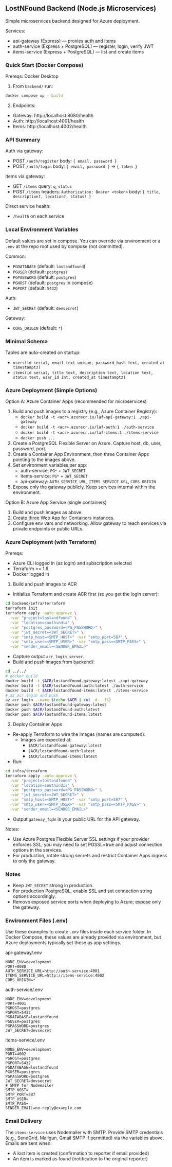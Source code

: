 ## LostNFound Backend (Node.js Microservices)

Simple microservices backend designed for Azure deployment.

Services:
- api-gateway (Express) — proxies auth and items
- auth-service (Express + PostgreSQL) — register, login, verify JWT
- items-service (Express + PostgreSQL) — list and create items

### Quick Start (Docker Compose)

Prereqs: Docker Desktop

1. From `backend/` run:

```bash
docker compose up --build
```

2. Endpoints:
- Gateway: http://localhost:8080/health
- Auth: http://localhost:4001/health
- Items: http://localhost:4002/health

### API Summary

Auth via gateway:
- POST `/auth/register` body: `{ email, password }`
- POST `/auth/login` body: `{ email, password }` → `{ token }`

Items via gateway:
- GET `/items` query: `q`, `status`
- POST `/items` headers: `Authorization: Bearer <token>` body: `{ title, description?, location?, status? }`

Direct service health:
- `/health` on each service

### Local Environment Variables

Default values are set in compose. You can override via environment or a `.env` at the repo root used by compose (not committed).

Common:
- `PGDATABASE` (default: `lostandfound`)
- `PGUSER` (default: `postgres`)
- `PGPASSWORD` (default: `postgres`)
- `PGHOST` (default: `postgres` in compose)
- `PGPORT` (default: `5432`)

Auth:
- `JWT_SECRET` (default: `devsecret`)

Gateway:
- `CORS_ORIGIN` (default: `*`)

### Minimal Schema

Tables are auto-created on startup:
- `users(id serial, email text unique, password_hash text, created_at timestamptz)`
- `items(id serial, title text, description text, location text, status text, user_id int, created_at timestamptz)`

### Azure Deployment (Simple Options)

Option A: Azure Container Apps (recommended for microservices)
1. Build and push images to a registry (e.g., Azure Container Registry):
   - `docker build -t <acr>.azurecr.io/laf-api-gateway:1 ./api-gateway`
   - `docker build -t <acr>.azurecr.io/laf-auth:1 ./auth-service`
   - `docker build -t <acr>.azurecr.io/laf-items:1 ./items-service`
   - `docker push ...`
2. Create a PostgreSQL Flexible Server on Azure. Capture host, db, user, password, port.
3. Create a Container App Environment, then three Container Apps pointing to the images above.
4. Set environment variables per app:
   - auth-service: `PG*` + `JWT_SECRET`
   - items-service: `PG*` + `JWT_SECRET`
   - api-gateway: `AUTH_SERVICE_URL`, `ITEMS_SERVICE_URL`, `CORS_ORIGIN`
5. Expose only the gateway publicly. Keep services internal within the environment.

Option B: Azure App Service (single containers)
1. Build and push images as above.
2. Create three Web App for Containers instances.
3. Configure env vars and networking. Allow gateway to reach services via private endpoints or public URLs.

### Azure Deployment (with Terraform)

Prereqs:
- Azure CLI logged in (az login) and subscription selected
- Terraform >= 1.6
- Docker logged in

1) Build and push images to ACR
- Initialize Terraform and create ACR first (so you get the login server):
```bash
cd backend/infra/terraform
terraform init
terraform apply -auto-approve \
  -var "project=lostandfound" \
  -var "location=southindia" \
  -var "postgres_password=<PG_PASSWORD>" \
  -var "jwt_secret=<JWT_SECRET>" \
  -var "smtp_host=<SMTP_HOST>" -var "smtp_port=587" \
  -var "smtp_user=<SMTP_USER>" -var "smtp_pass=<SMTP_PASS>" \
  -var "sender_email=<SENDER_EMAIL>"
```
- Capture output `acr_login_server`.
- Build and push images from backend/:
```bash
cd ../../
# docker build
docker build -t $ACR/lostandfound-gateway:latest ./api-gateway
docker build -t $ACR/lostandfound-auth:latest ./auth-service
docker build -t $ACR/lostandfound-items:latest ./items-service
# az acr login and push
az acr login --name $(echo $ACR | cut -d. -f1)
docker push $ACR/lostandfound-gateway:latest
docker push $ACR/lostandfound-auth:latest
docker push $ACR/lostandfound-items:latest
```

2) Deploy Container Apps
- Re-apply Terraform to wire the images (names are computed):
  - Images are expected at:
    - `$ACR/lostandfound-gateway:latest`
    - `$ACR/lostandfound-auth:latest`
    - `$ACR/lostandfound-items:latest`
- Run:
```bash
cd infra/terraform
terraform apply -auto-approve \
  -var "project=lostandfound" \
  -var "location=southindia" \
  -var "postgres_password=<PG_PASSWORD>" \
  -var "jwt_secret=<JWT_SECRET>" \
  -var "smtp_host=<SMTP_HOST>" -var "smtp_port=587" \
  -var "smtp_user=<SMTP_USER>" -var "smtp_pass=<SMTP_PASS>" \
  -var "sender_email=<SENDER_EMAIL>"
```
- Output `gateway_fqdn` is your public URL for the API gateway.

Notes:
- Use Azure Postgres Flexible Server SSL settings if your provider enforces SSL; you may need to set PGSSL=true and adjust connection options in the services.
- For production, rotate strong secrets and restrict Container Apps ingress to only the gateway.

### Notes
- Keep `JWT_SECRET` strong in production.
- For production PostgreSQL, enable SSL and set connection string options accordingly.
- Remove exposed service ports when deploying to Azure; expose only the gateway.

### Environment Files (.env)

Use these examples to create `.env` files inside each service folder. In Docker Compose, these values are already provided via environment, but Azure deployments typically set these as app settings.

api-gateway/.env
```env
NODE_ENV=development
PORT=8080
AUTH_SERVICE_URL=http://auth-service:4001
ITEMS_SERVICE_URL=http://items-service:4002
CORS_ORIGIN=*
```

auth-service/.env
```env
NODE_ENV=development
PORT=4001
PGHOST=postgres
PGPORT=5432
PGDATABASE=lostandfound
PGUSER=postgres
PGPASSWORD=postgres
JWT_SECRET=devsecret
```

items-service/.env
```env
NODE_ENV=development
PORT=4002
PGHOST=postgres
PGPORT=5432
PGDATABASE=lostandfound
PGUSER=postgres
PGPASSWORD=postgres
JWT_SECRET=devsecret
# SMTP for Nodemailer
SMTP_HOST=
SMTP_PORT=587
SMTP_USER=
SMTP_PASS=
SENDER_EMAIL=no-reply@example.com
```

### Email Delivery

The `items-service` uses Nodemailer with SMTP. Provide SMTP credentials (e.g., SendGrid, Mailgun, Gmail SMTP if permitted) via the variables above. Emails are sent when:
- A lost item is created (confirmation to reporter if email provided)
- An item is marked as found (notification to the original reporter)


